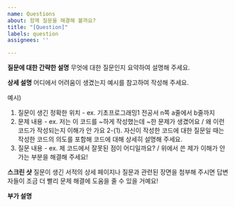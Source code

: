 ```yaml
---
name: Questions
about: 함께 질문을 해결해 볼까요?
title: "[Question]"
labels: question
assignees: ''

---
```


**질문에 대한 간략한 설명**
무엇에 대한 질문인지 요약하여 설명해 주세요.

**상세 설명**
어디에서 어려움이 생겼는지 예시를 참고하여 작성해 주세요.

예시)
1. 질문이 생긴 정확한 위치 - ex. 기초프로그래밍1 전공서 n쪽 a줄에서 b줄까지
2. 문제 내용 - ex. 저는 이 코드를 ~하게 작성했는데 ~한 문제가 생겼어요 / 왜 이런 코드가 작성되는지 이해가 안 가요
2-(1). 자신이 작성한 코드에 대한 질문일 때는 작성한 코드의 의도를 포함해 코드에 대해 상세히 설명해 주세요.
3. 질문 내용 - ex.  제 코드에서 잘못된 점이 어디일까요? / 위에서 쓴 제가 이해가 안 가는 부분을 해결해 주세요!

**스크린 샷**
질문이 생긴 서적의 상세 페이지나 질문과 관련된 장면을 첨부해 주시면 답변자들이 조금 더 빨리 문제 해결에 도움을 줄 수 있을 거예요!

**부가 설명**
